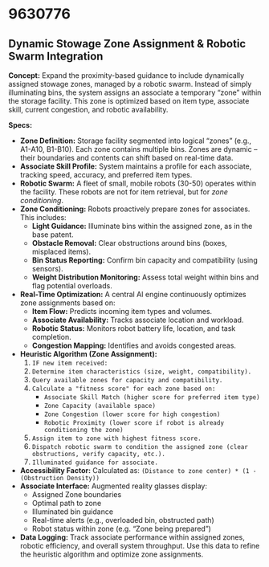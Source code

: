 # 9630776

## Dynamic Stowage Zone Assignment & Robotic Swarm Integration

**Concept:** Expand the proximity-based guidance to include dynamically assigned stowage zones, managed by a robotic swarm. Instead of simply illuminating bins, the system assigns an associate a temporary “zone” within the storage facility. This zone is optimized based on item type, associate skill, current congestion, and robotic availability.

**Specs:**

*   **Zone Definition:** Storage facility segmented into logical “zones” (e.g., A1-A10, B1-B10). Each zone contains multiple bins. Zones are dynamic – their boundaries and contents can shift based on real-time data.
*   **Associate Skill Profile:** System maintains a profile for each associate, tracking speed, accuracy, and preferred item types.
*   **Robotic Swarm:** A fleet of small, mobile robots (30-50) operates within the facility. These robots are not for item retrieval, but for *zone conditioning*.
*   **Zone Conditioning:** Robots proactively prepare zones for associates. This includes:
    *   **Light Guidance:** Illuminate bins within the assigned zone, as in the base patent.
    *   **Obstacle Removal:** Clear obstructions around bins (boxes, misplaced items).
    *   **Bin Status Reporting:** Confirm bin capacity and compatibility (using sensors).
    *   **Weight Distribution Monitoring:**  Assess total weight within bins and flag potential overloads.
*   **Real-Time Optimization:** A central AI engine continuously optimizes zone assignments based on:
    *   **Item Flow:** Predicts incoming item types and volumes.
    *   **Associate Availability:** Tracks associate location and workload.
    *   **Robotic Status:** Monitors robot battery life, location, and task completion.
    *   **Congestion Mapping:** Identifies and avoids congested areas.
*   **Heuristic Algorithm (Zone Assignment):**
    1.  `IF new item received:`
    2.  `Determine item characteristics (size, weight, compatibility).`
    3.  `Query available zones for capacity and compatibility.`
    4.  `Calculate a "fitness score" for each zone based on:`
        *   `Associate Skill Match (higher score for preferred item type)`
        *   `Zone Capacity (available space)`
        *   `Zone Congestion (lower score for high congestion)`
        *   `Robotic Proximity (lower score if robot is already conditioning the zone)`
    5.  `Assign item to zone with highest fitness score.`
    6.  `Dispatch robotic swarm to condition the assigned zone (clear obstructions, verify capacity, etc.).`
    7.  `Illuminated guidance for associate.`
*   **Accessibility Factor:**  Calculated as: `(Distance to zone center) * (1 - (Obstruction Density))`
*   **Associate Interface:** Augmented reality glasses display:
    *   Assigned Zone boundaries
    *   Optimal path to zone
    *   Illuminated bin guidance
    *   Real-time alerts (e.g., overloaded bin, obstructed path)
    *   Robot status within zone (e.g. “Zone being prepared”)
*   **Data Logging:** Track associate performance within assigned zones, robotic efficiency, and overall system throughput.  Use this data to refine the heuristic algorithm and optimize zone assignments.